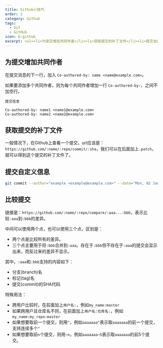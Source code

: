 ```yaml
---
title: Github小技巧
order: 2
category: Github
tags:
  - Git
  - GitHub
icon: b:github
excerpt: <ul><li>为提交增加共同作者</li><li>获取提交的补丁文件</li><li>提交自定义信息</li><li>比较提交</li></ul>
---
```


## 为提交增加共同作者

在提交消息的下一行，加入 `Co-authored-by: name <name@example.com>`。

如果要添加多个共同作者，则为每个共同作者增加一行 `Co-authored-by:`，之间不加空行。

``` :no-line-numbers
提交信息

Co-authored-by: name1 <name1@example.com>
Co-authored-by: name2 <name2@example.com>
```

## 获取提交的补丁文件

一般情况下，在Github上查看一个提交，url应该是：`https://github.com/:name/:repo/commit/:sha`，我们可以在后面加上`.patch`，就可以得到这个提交的补丁文件了。

## 提交自定义信息

```bash
git commit --author="example <example@example.com>" --date="Mon, 02 Jan 2006 15:04:05 +0800"
```

## 比较提交

链接是：`https://github.com/:name/:repo/compare/:aaa...:bbb`，表示比较`:aaa`到`:bbb`的差异。

中间可以使用两个点，也可以使用三个点，区别是：

- 两个点是比较所有的差异。
- 三个点主要用于将`:bbb`合并到`:aaa`。存在于`:bbb`但不存在于`:aaa`的提交会显示出来，而反过来的差异不显示。

其中，`:aaa`和`:bbb`支持的内容如下：
- 分支(branch)名
- 标记(tag)名
- 提交(commit)的SHA代码

特殊用法：
- 跨用户比较时，在前面加上`用户名:`，例如`my_name:master`
- 如果跨用户且仓库名不同，在前面加上`用户名:仓库名:`，例如`my_name:my_repo:master`
- 如果想要取前一个提交，则用`^`，例如`aaaaaaa^`表示取`aaaaaaa`的前一个提交，支持连续多个`^`
- 如果想要取前`n`个提交，则用`~n`，例如`aaaaaaa~5`表示取`aaaaaaa`的前5个提交。
